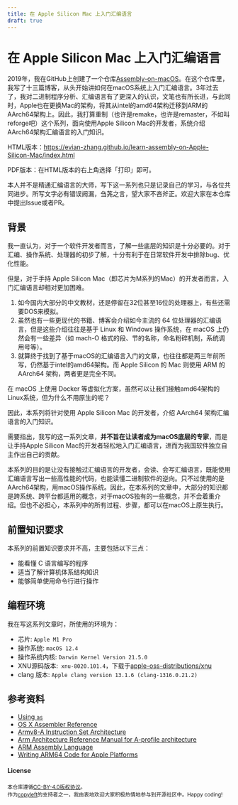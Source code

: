 ```yaml
---
title: 在 Apple Silicon Mac 上入门汇编语言
draft: true
---
```


# 在 Apple Silicon Mac 上入门汇编语言

2019年，我在GitHub上创建了一个仓库[Assembly-on-macOS](https://github.com/Evian-Zhang/Assembly-on-macOS)。在这个仓库里，我写了十三篇博客，从头开始讲如何在macOS系统上入门汇编语言。3年过去了，我对二进制程序分析、汇编语言有了更深入的认识，文笔也有所长进，与此同时，Apple也在更换Mac的架构，将其从intel的amd64架构迁移到ARM的AArch64架构上。因此，我打算重制（也许是remake，也许是remaster，不如叫reforge吧）这个系列，面向使用Apple Silicon Mac的开发者，系统介绍AArch64架构汇编语言的入门知识。

HTML版本：<https://evian-zhang.github.io/learn-assembly-on-Apple-Silicon-Mac/index.html>

PDF版本：在HTML版本的右上角选择「打印」即可。

本人并不是精通汇编语言的大师，写下这一系列也只是记录自己的学习，与各位共同进步。所写文字必有错误阙漏，刍荛之言，望大家不吝斧正。欢迎大家在本仓库中提出Issue或者PR。

## 背景

我一直认为，对于一个软件开发者而言，了解一些底层的知识是十分必要的。对于汇编、操作系统、处理器的初步了解，十分有利于在日常软件开发中排除bug、优化性能。

但是，对于手持 Apple Silicon Mac（即芯片为M系列的Mac）的开发者而言，入门汇编语言却相对更加困难。

1. 如今国内大部分的中文教材，还是停留在32位甚至16位的处理器上，有些还需要DOS来模拟。
2. 虽然也有一些更现代的书籍、博客会介绍如今主流的 64 位处理器的汇编语言，但是这些介绍往往是基于 Linux 和 Windows 操作系统，在 macOS 上仍然会有一些差异（如 mach-O 格式的段、节的名称，命名粉碎机制，系统调用号等）。
3. 就算终于找到了基于macOS的汇编语言入门的文章，也往往都是两三年前所写，仍然基于intel的amd64架构。而 Apple Silicon 的 Mac 则使用 ARM 的 AArch64 架构，两者更是完全不同。

在 macOS 上使用 Docker 等虚拟化方案，虽然可以让我们接触amd64架构的Linux系统，但为什么不用原生的呢？

因此，本系列将针对使用 Apple Silicon Mac 的开发者，介绍 AArch64 架构汇编语言的入门知识。

需要指出，我写的这一系列文章，**并不旨在让读者成为macOS底层的专家**，而是让手持Apple Silicon Mac的开发者轻松地入门汇编语言，进而为我国软件独立自主作出自己的贡献。

本系列的目的是让没有接触过汇编语言的开发者，会读、会写汇编语言，既能使用汇编语言写出一些高性能的代码，也能读懂二进制软件的逆向。只不过使用的是AArch64架构，用macOS操作系统。因此，在本系列的文章中，大部分的知识都是跨系统、跨平台都适用的概念，对于macOS独有的一些概念，并不会着重介绍。但也不必担心，本系列中的所有过程、步骤，都可以在macOS上原生执行。

## 前置知识要求

本系列的前置知识要求并不高，主要包括以下三点：

* 能看懂 C 语言编写的程序
* 适当了解计算机体系结构知识
* 能够简单使用命令行进行操作

## 编程环境

我在写这系列文章时，所使用的环境为：

* 芯片: `Apple M1 Pro`
* 操作系统: `macOS 12.4`
* 操作系统内核: `Darwin Kernel Version 21.5.0`
* XNU源码版本:` xnu-8020.101.4`，下载于[apple-oss-distributions/xnu](https://github.com/apple-oss-distributions/xnu)
* clang 版本: `Apple clang version 13.1.6 (clang-1316.0.21.2)`

## 参考资料

* [Using `as`](https://sourceware.org/binutils/docs/as/index.html)
* [OS X Assembler Reference](https://developer.apple.com/library/archive/documentation/DeveloperTools/Reference/Assembler)
* [Armv8-A Instruction Set Architecture](https://developer.arm.com/-/media/Arm%20Developer%20Community/PDF/Learn%20the%20Architecture/Armv8-A%20Instruction%20Set%20Architecture.pdf)
* [Arm Architecture Reference Manual for A-profile architecture](https://developer.arm.com/documentation/ddi0487/latest)
* [ARM Assembly Language](https://www.oreilly.com/library/view/arm-assembly-language/9781482229851/)
* [Writing ARM64 Code for Apple Platforms](https://developer.apple.com/documentation/xcode/writing-arm64-code-for-apple-platforms)

#### License

<sup>
本仓库遵循<a href="https://creativecommons.org/licenses/by/4.0/">CC-BY-4.0版权协议</a>。
</sup>

<br/>

<sub>
作为<a href="https://copyleft.org/">copyleft</a>的支持者之一，我由衷地欢迎大家积极热情地参与到开源社区中。Happy coding!
</sub>
